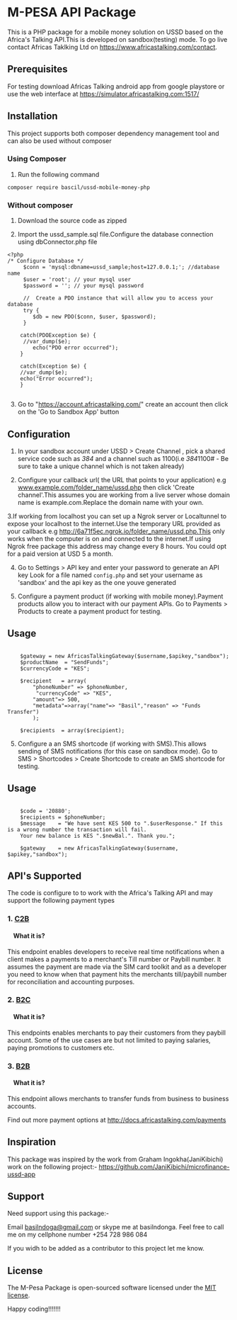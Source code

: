 # M-PESA API Package

This is a PHP package for a mobile money solution on USSD based on the Africa's Talking API.This is developed on sandbox(testing) mode. To go live contact Africas Taklking Ltd on https://www.africastalking.com/contact.

## Prerequisites

For testing download Africas Talking android app from google playstore or use the web interface at https://simulator.africastalking.com:1517/


## Installation

This project supports both composer dependency management tool and can also be used without composer

### Using Composer
1. Run the following command
```
composer require bascil/ussd-mobile-money-php
```
### Without composer

1. Download the source code as zipped 

2. Import the ussd_sample.sql file.Configure the database connection using dbConnector.php file
``` 
<?php 
/* Configure Database */
     $conn = 'mysql:dbname=ussd_sample;host=127.0.0.1;'; //database name
     $user = 'root'; // your mysql user 
     $password = ''; // your mysql password

     //  Create a PDO instance that will allow you to access your database
     try {
        $db = new PDO($conn, $user, $password);
     }

    catch(PDOException $e) {
     //var_dump($e);
        echo("PDO error occurred");
    }

    catch(Exception $e) {
    //var_dump($e);
    echo("Error occurred");
    }
    
```
3. Go to "https://account.africastalking.com/" create an account then click on the 'Go to Sandbox App' button

## Configuration

1. In your sandbox account under USSD > Create Channel , pick a shared service code  such as *384* and a channel such as 1100(i.e *384*1100# - Be sure to take a unique channel which is not taken already)

2. Configure your callback url( the URL that points to your application) e.g www.example.com/folder_name/ussd.php then click 'Create channel'.This assumes you are working from a live server whose domain name is example.com.Replace the domain name with your own.

3.If working from localhost you can set up a Ngrok server or Localtunnel to expose your localhost to the internet.Use the temporary URL provided as your callback e.g  http://6a71f5ec.ngrok.io/folder_name/ussd.php.This only works when the computer is on and connected to the internet.If using Ngrok free package this address may change every 8 hours. You could opt for a paid version at USD 5 a month.


4. Go to Settings > API key and enter your password to generate an API key Look for a file named `config.php` and set your username as 'sandbox' and the api key as the one youve generated

5. Configure a payment product (if working with mobile money).Payment products allow you to interact with our payment APIs. Go to Payments > Products to create a payment product for testing. 


## Usage
```
   
    $gateway = new AfricasTalkingGateway($username,$apikey,"sandbox");
    $productName  = "SendFunds"; 
    $currencyCode = "KES";

    $recipient   = array(
        "phoneNumber" => $phoneNumber,
         "currencyCode" => "KES", 
        "amount"=> 500,
        "metadata"=>array("name"=> "Basil","reason" => "Funds Transfer")
        );

    $recipients  = array($recipient);

```

5. Configure a an SMS shortcode (if working with SMS).This allows sending of SMS notifications (for this case on sandbox mode). Go to SMS > Shortcodes > Create Shortcode to create an SMS shortcode for testing. 


## Usage
```
   
    $code = '20880';
    $recipients = $phoneNumber;
    $message    = "We have sent KES 500 to ".$userResponse." If this is a wrong number the transaction will fail.
    Your new balance is KES ".$newBal.". Thank you.";

    $gateway    = new AfricasTalkingGateway($username, $apikey,"sandbox");

```

## API's Supported
The code  is configure to to work with the Africa's Talking API and may support the following payment types


### 1. [C2B](https://developer.safaricom.co.ke/docs#c2b-api)
#### &nbsp; &nbsp; What it is?
This endpoint enables developers to receive real time notifications when a client makes a payments to a merchant's Till number or Paybill number. It assumes the payment are made via the SIM card toolkit and as a developer you need to know when that payment hits the merchants till/paybill number for reconciliation and accounting purposes.


### 2. [B2C](https://developer.safaricom.co.ke/docs#b2c-api)
#### &nbsp; &nbsp; What it is?
This endpoints enables merchants to pay their customers from they paybill account. Some of the use cases are but not limited to paying salaries, paying promotions to customers etc.

### 3. [B2B](https://developer.safaricom.co.ke/docs#b2b-api)
#### &nbsp; &nbsp; What it is?
This endpoint allows merchants to transfer funds from business to business accounts. 

Find out more payment options at http://docs.africastalking.com/payments


## Inspiration

This package was inspired by the work from Graham Ingokha(JaniKibichi) work on the following project:-
https://github.com/JaniKibichi/microfinance-ussd-app


## Support
Need support using this package:-

Email basilndoga@gmail.com or skype me at basilndonga. Feel free to call me on my cellphone number +254 728 986 084

If you widh to be added as a contributor to this project let me know.

## License

The M-Pesa Package is open-sourced software licensed under the [MIT license](http://opensource.org/licenses/MIT).

Happy coding!!!!!!!

